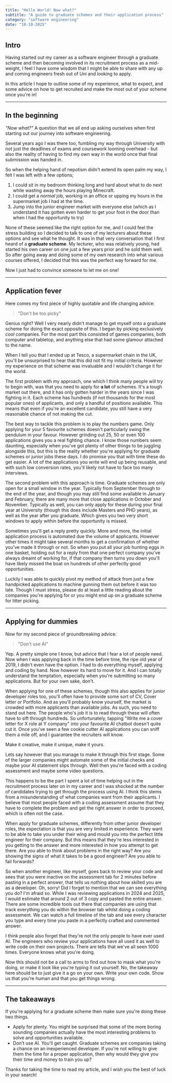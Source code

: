 ```yaml
---
title: "Hello World! Now what?"
subtitle: "A guide to graduate schemes and their application process"
category: "software engineering"
date: "10-10-2025"
---
```


## Intro

Having started out my career as a software engineer through a graduate scheme and then becoming involved in its recruitment process as a mid-weight, I feel I have some wisdom that I might be able to share with any up and coming engineers fresh out of Uni and looking to apply.

In this article I hope to outline some of my experience, what to expect, and some advice on how to get recruited and make the most out of your scheme once you're in!

---

## In the beginning

_"Now what?"_ A question that we all end up asking ourselves when first starting out our journey into software engineering.

Several years ago I was there too, fumbling my way through University with not just the deadlines of exams and coursework looming overhead - but also the reality of having to find my own way in the world once that final submission was handed in.

So when the helping hand of nepotism didn't extend its open palm my way, I felt I was left with a few options;

1. I could sit in my bedroom thinking long and hard about what to do next while wasting away the hours playing Minecraft.
2. I could get a _normal_ job, working in an office or upping my hours in the supermarket job I had at the time.
3. Jump into the junior engineer market with everyone else (which as I understand it has gotten even harder to get your foot in the door than when I had the opportunity to try)

None of these seemed like the right option for me, and I could feel the stress building so I decided to talk to one of my lecturers about these options and see what he thought. It was in that very conversation that I first heard of a **graduate scheme**. My lecturer, who was relatively young, had started his own career on one just a few years prior and he sold them well. So after going away and doing some of my own research into what various courses offered, I decided that this was the perfect way forward for me.

Now I just had to convince someone to let me on one!

---

## Application fever

Here comes my first piece of highly quotable and life changing advice:

> "Don't be too picky"

Genius right? Well I very nearly didn't manage to get myself onto a graduate scheme for doing the exact opposite of this. I began by picking exclusively _cool_ companies. For the most part this consisted of games companies, both computer and tabletop, and anything else that had some glamour attached to the name.

When I tell you that I ended up at Tesco, a supermarket chain in the UK, you'll be unsurprised to hear that this did not fit my initial criteria. However my experience on that scheme was invaluable and I wouldn't change it for the world.

The first problem with my approach, one which I think many people will try to begin with, was that you need to apply for **a lot** of schemes. It's a tough market out there, and it has only gotten harder in the years since I was fighting in it. Each scheme has hundreds (if not thousands for the most popular ones) of applicants, and only a handful of positions available. This means that even if you're an excellent candidate, you still have a very reasonable chance of not making the cut.

The best way to tackle this problem is to play the numbers game. Only applying for your 5 favourite schemes doesn't particularly swing the pendulum in your favour. However grinding out 25, 50 or even 100 applications gives you a real fighting chance. I know those numbers seem daunting, especially when you've got plenty of other things to be juggling alongside this, but this is the reality whether you're applying for graduate schemes or junior jobs these days. I do promise you that with time these do get easier. A lot of the applications you write will end up being reusable, and with such low conversion rates, you'll likely not have to face too many interviews.

The second problem with this approach is time. Graduate schemes are only open for a small window in the year. Typically from September through to the end of the year, and though you may still find some available in January and February, there are many more that close applications in October and November. Typically as well, you can only apply for these during your final year at University (though this does include Masters and PHD years), as well as the year after you graduate. Which gives you two very short windows to apply within before the opportunity is missed.

Sometimes you'll get a reply pretty quickly. More and more, the initial application process is automated due the volume of applicants. However other times it might take several months to get a confirmation of whether you've made it through or not. So when you put all your job hunting eggs in one basket, holding out for a reply from that one perfect company you've always dreamt of working for, if that company then turns you down you'll have likely missed the boat on hundreds of other perfectly good opportunities.

Luckily I was able to quickly pivot my method of attack from just a few handpicked applications to machine gunning them out before it was too late. Though I must stress, please do at least a little reading about the companies you're applying for or you might end up on a graduate scheme for litter picking.

---

## Applying for dummies

Now for my second piece of groundbreaking advice:

> "Don't use AI"

Yep. A pretty simple one I know, but advice that I fear a lot of people need. Now when I was applying back in the time before time, the ripe old year of 2019, I didn't even have the option. I had to do everything myself, applying and coding by hand. Now however its hard to move for it. And I can totally understand the temptation, especially when you're submitting so many applications. But for your own sake, don't.

When applying for one of these schemes, though this also applies for junior developer roles too, you'll often have to provide some sort of CV, Cover letter or Portfolio. And as you'll probably know yourself, the market is crowded with more applicants than available jobs. As such, you need to stand out here. The people who's job it is to read through these will often have to sift through hundreds. So unfortunately, tapping "Write me a cover letter for X role at Y company" into your favourite AI chatbot doesn't quite cut it. Once you've seen a few cookie cutter AI applications you can sniff them a mile off, and I guarantee the recruiters will know.

Make it creative, make it unique, make it yours.

Lets say however that you manage to make it through this first stage. Some of the larger companies might automate some of the initial checks and maybe your AI statement slips through. Well then you're faced with a coding assessment and maybe some video questions.

This happens to be the part I spent a lot of time helping out in the recruitment process later on in my career and I was shocked at the number of candidates trying to get through the process using AI. I think this stems from a misunderstanding of what companies want from their applicants. I believe that most people faced with a coding assessment assume that they have to complete the problem and get the right answer in order to proceed, which is often not the case.

When apply for graduate schemes, differently from other junior developer roles, the expectation is that you are very limited in experience. They want to be able to take you under their wing and mould you into the perfect little engineer for their company. But this means that they're less interested in you getting to the answer and more interested in how you attempt to get there. Are you able to think about problems in the right way? Are you showing the signs of what it takes to be a good engineer? Are you able to fail forwards?

So when another engineer, like myself, goes back to review your code and sees that you were inactive on the assessment tab for 2 minutes before pasting in a perfect answer, that tells us nothing about how skilled you are as a developer. Oh, sorry! Did I forget to mention that we can see everything you do? I'm afraid so. While I was reviewing applications in 2024 and 2025, I would estimate that around 2 out of 3 copy and pasted the entire answer. There are some incredible tools out there that companies are using that track everything you do within the browser tab whilst doing a coding assessment. We can watch a full timeline of the tab and see every character you type and every time you paste in a perfectly crafted and commented answer.

I think people also forget that they're not the only people to have ever used AI. The engineers who review your applications have all used it as well to write code on their own projects. There are tells that we've all seen 1000 times. Everyone knows what you're doing.

Now this should not be a call to arms to find out how to mask what you're doing, or make it look like you're typing it out yourself. No, the takeaway here should be to just give it a go on your own. Write your own code. Show us that you're human and that you get things wrong.

---

## The takeaways

If you're applying for a graduate scheme then make sure you're doing these two things.

- Apply for plenty. You might be surprised that some of the more boring sounding companies actually have the most interesting problems to solve and opportunities available.
- Don't use AI. You'll get caught. Graduate schemes are companies taking a chance on an inexperienced developer. If you're not willing to give them the time for a proper application, then why would they give you their time and money to train you up?

Thanks for taking the time to read my article, and I wish you the best of luck in your search!
